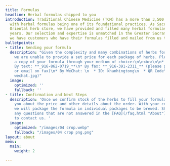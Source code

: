 ```yaml
---
title: Formulas
headline: Herbal formulas shipped to you
introduction: Traditional Chinese Medicine (TCM) has a more than 3,500 year legacy
  with herbal formulas being one of its foundational practices. As Sacramento’s first
  Oriental herb store, we have provided and filled many herbal formulas for over 32
  years. Our selection and expertise is unmatched in the Greater Sacramento area and
  we have customers who have their formulas filled and mailed from us throughout California.
bulletpoints:
- title: Sending your formula
  description: "Given the complexity and many combinations of herbs for each formula,
    we are unable to provide a set price for each package of herbs. Please provide
    a copy of your formula through your medium of choice:\n\n<br>\n\n* By email: **_khtherbs@gmail.com_**\n*
    By text: **_916-862-0719_**\n* By fax: **_916-391-2311_** (please provide phone
    or email on fax)\n* By WeChat: \n  * ID: khanhingtong\n  * QR Code\n\n    ![](/images/kht
    wechat.jpg)"
  image:
    optimized: ''
    fallback: ''
- title: Confirmation and Next Steps
  description: 'Once we confirm stock of the herbs to fill your formula, we will contact
    you about the price and other details about the order. With your confirmation,
    we will package the formula in individual packages to be brewed. Should you have
    any questions that are not answered in the [FAQ](/faq.html "About"), feel free
    to contact us. '
  image:
    optimized: "/images/04 crop.webp"
    fallback: "/images/04 crop png.png"
layout: about
menu:
  main:
    weight: 2

---
```

